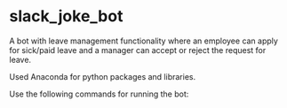 # slack_joke_bot
A bot with leave management functionality where an employee can apply for sick/paid leave and a manager can accept or reject the request for leave.

Used Anaconda for python packages and libraries.

Use the following commands for running the bot:




























































































